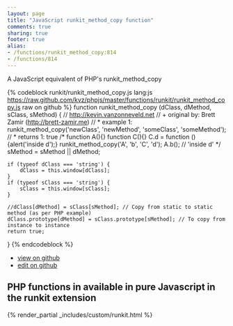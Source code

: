 ```yaml
---
layout: page
title: "JavaScript runkit_method_copy function"
comments: true
sharing: true
footer: true
alias:
- /functions/runkit_method_copy:814
- /functions/814
---
```

<!-- Generated by Rakefile:build -->
A JavaScript equivalent of PHP's runkit_method_copy

{% codeblock runkit/runkit_method_copy.js lang:js https://raw.github.com/kvz/phpjs/master/functions/runkit/runkit_method_copy.js raw on github %}
function runkit_method_copy (dClass, dMethod, sClass, sMethod) {
    // http://kevin.vanzonneveld.net
    // +   original by: Brett Zamir (http://brett-zamir.me)
    // *     example 1: runkit_method_copy('newClass', 'newMethod', 'someClass', 'someMethod');
    // *     returns 1: true
/*
    function A(){}
    function C(){}
    C.d = function () {alert('inside d');}
    runkit_method_copy('A', 'b', 'C', 'd');
    A.b(); // 'inside d'
    */
    sMethod = sMethod || dMethod;

    if (typeof dClass === 'string') {
        dClass = this.window[dClass];
    }
    if (typeof sClass === 'string') {
        sClass = this.window[sClass];
    }

    //dClass[dMethod] = sClass[sMethod]; // Copy from static to static method (as per PHP example)
    dClass.prototype[dMethod] = sClass.prototype[sMethod]; // To copy from instance to instance
    return true;
}
{% endcodeblock %}

 - [view on github](https://github.com/kvz/phpjs/blob/master/functions/runkit/runkit_method_copy.js)
 - [edit on github](https://github.com/kvz/phpjs/edit/master/functions/runkit/runkit_method_copy.js)

## PHP functions in available in pure Javascript in the runkit extension
{% render_partial _includes/custom/runkit.html %}
